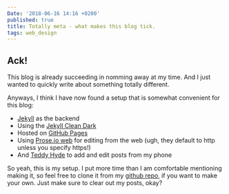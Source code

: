 ```yaml
---
Date: '2018-06-16 14:16 +0200'
published: true
title: Totally meta - what makes this blog tick.
tags: web_design
---
```

## Ack!

This blog is already succeeding in nomming away at my time. And I just wanted to quickly write about something totally different.

Anyways, I think I have now found a setup that is somewhat convenient for this blog:
- [Jekyll](https://jekyllrb.com/) as the backend
- Using the [Jekyll Clean Dark](https://github.com/streetturtle/jekyll-clean-dark)
- Hosted on [GitHub Pages](https://pages.github.com/) 
- Using [Prose.io web](https://prose.io) for editing from the web (ugh, they default to http unless you specify https!)
- And [Teddy Hyde](https://play.google.com/store/apps/details?id=com.EditorHyde.app&hl=en) to add and edit posts from my phone

So yeah, this is my setup. I put more time than I am comfortable mentioning making it, so feel free to clone it from my [github repo](https://github.com/fkopp81/fkopp81.github.io), if you want to make your own. Just make sure to clear out my posts, okay?
